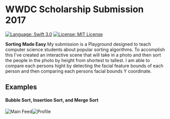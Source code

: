 # WWDC Scholarship Submission 2017

[![Language: Swift 3.0](https://img.shields.io/badge/swift-3.0-orange.svg?style=flat)](https://developer.apple.com/swift) [![License: MIT License](https://img.shields.io/github/license/mashape/apistatus.svg)](https://opensource.org/licenses/MIT)

**Sorting Made Easy** My submission is a Playground designed to teach computer science students about popular sorting algorithms. To accomplish this I've created an interactive scene that will take in a photo and then sort the people in the photo by height from shortest to tallest. I am able to compare each persons hight by detecting the facial feature bounds of each person and then comparing each persons facial bounds Y coordinate.

## Examples
#### Bubble Sort, Insertion Sort, and Merge Sort

<div>
<img style="float:left;" src='https://github.com/LoganHenderson/WWDCScholarship2017/blob/master/Demos/InsertionSortDemo.gif?raw=true' title='Main Feed' alt='Main Feed'/>
<img style="float:left;" src='https://github.com/LoganHenderson/WWDCScholarship2017/blob/master/Demos/MergeSortDemo.gif?raw=true' title='Profile' alt='Profile'/>
</div>

























